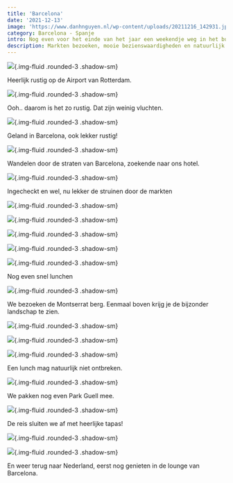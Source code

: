 ```yaml
---
title: 'Barcelona'
date: '2021-12-13'
image: 'https://www.danhnguyen.nl/wp-content/uploads/20211216_142931.jpeg'
category: Barcelona - Spanje
intro: Nog even voor het einde van het jaar een weekendje weg in het buitenland.
description: Markten bezoeken, mooie bezienswaardigheden en natuurlijk lekker eten.
---
```


![](https://www.danhnguyen.nl/wp-content/uploads/20211213_103439.jpeg){.img-fluid .rounded-3 .shadow-sm}

Heerlijk rustig op de Airport van Rotterdam.

![](https://www.danhnguyen.nl/wp-content/uploads/20211213_104349.jpg){.img-fluid .rounded-3 .shadow-sm}

Ooh.. daarom is het zo rustig. Dat zijn weinig vluchten.

![](https://www.danhnguyen.nl/wp-content/uploads/20211213_142555.jpg){.img-fluid .rounded-3 .shadow-sm}

Geland in Barcelona, ook lekker rustig!

![](https://www.danhnguyen.nl/wp-content/uploads/20211213_163454.jpg){.img-fluid .rounded-3 .shadow-sm}

Wandelen door de straten van Barcelona, zoekende naar ons hotel.

![](https://www.danhnguyen.nl/wp-content/uploads/20211214_095620.jpeg){.img-fluid .rounded-3 .shadow-sm}

Ingecheckt en wel, nu lekker de struinen door de markten

![](https://www.danhnguyen.nl/wp-content/uploads/20211214_093637.jpeg){.img-fluid .rounded-3 .shadow-sm}

![](https://www.danhnguyen.nl/wp-content/uploads/20211214_093830.jpeg){.img-fluid .rounded-3 .shadow-sm}

![](https://www.danhnguyen.nl/wp-content/uploads/20211214_093849.jpg){.img-fluid .rounded-3 .shadow-sm}

![](https://www.danhnguyen.nl/wp-content/uploads/20211214_095330.jpeg){.img-fluid .rounded-3 .shadow-sm}

![](https://www.danhnguyen.nl/wp-content/uploads/20211216_150601.jpg){.img-fluid .rounded-3 .shadow-sm}

Nog even snel lunchen

![](https://www.danhnguyen.nl/wp-content/uploads/20211215_115632.jpeg){.img-fluid .rounded-3 .shadow-sm}

We bezoeken de Montserrat berg. Eenmaal boven krijg je de bijzonder landschap te zien.

![](https://www.danhnguyen.nl/wp-content/uploads/20211215_123146.jpeg){.img-fluid .rounded-3 .shadow-sm}

![](https://www.danhnguyen.nl/wp-content/uploads/20211215_123111.jpeg){.img-fluid .rounded-3 .shadow-sm}

![](https://www.danhnguyen.nl/wp-content/uploads/20211215_154702.jpg){.img-fluid .rounded-3 .shadow-sm}

Een lunch mag natuurlijk niet ontbreken.

![](https://www.danhnguyen.nl/wp-content/uploads/20211216_142931.jpeg){.img-fluid .rounded-3 .shadow-sm}

We pakken nog even Park Guell mee.

![](https://www.danhnguyen.nl/wp-content/uploads/20211216_195848.jpg){.img-fluid .rounded-3 .shadow-sm}

De reis sluiten we af met heerlijke tapas!

![](https://www.danhnguyen.nl/wp-content/uploads/20211216_200813.jpg){.img-fluid .rounded-3 .shadow-sm}

![](https://www.danhnguyen.nl/wp-content/uploads/20211217_131143.jpeg){.img-fluid .rounded-3 .shadow-sm}

En weer terug naar Nederland, eerst nog genieten in de lounge van Barcelona.
